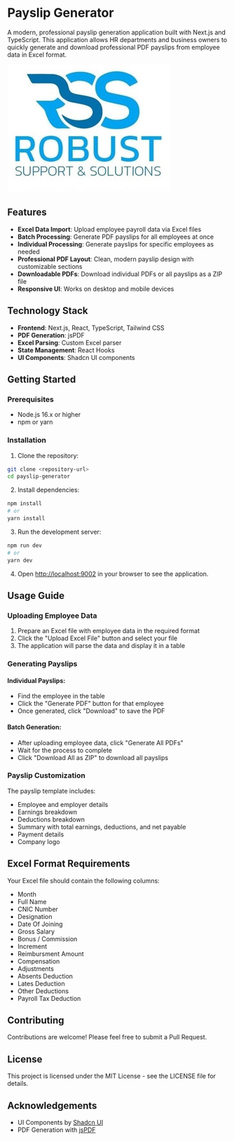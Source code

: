 # Payslip Generator

A modern, professional payslip generation application built with Next.js and TypeScript. This application allows HR departments and business owners to quickly generate and download professional PDF payslips from employee data in Excel format.

![Payslip Generator Screenshot](public/Logo.jpg)

## Features

- **Excel Data Import**: Upload employee payroll data via Excel files
- **Batch Processing**: Generate PDF payslips for all employees at once
- **Individual Processing**: Generate payslips for specific employees as needed
- **Professional PDF Layout**: Clean, modern payslip design with customizable sections
- **Downloadable PDFs**: Download individual PDFs or all payslips as a ZIP file
- **Responsive UI**: Works on desktop and mobile devices

## Technology Stack

- **Frontend**: Next.js, React, TypeScript, Tailwind CSS
- **PDF Generation**: jsPDF
- **Excel Parsing**: Custom Excel parser
- **State Management**: React Hooks
- **UI Components**: Shadcn UI components

## Getting Started

### Prerequisites

- Node.js 16.x or higher
- npm or yarn

### Installation

1. Clone the repository:

```bash
git clone <repository-url>
cd payslip-generator
```

2. Install dependencies:

```bash
npm install
# or
yarn install
```

3. Run the development server:

```bash
npm run dev
# or
yarn dev
```

4. Open [http://localhost:9002](http://localhost:9002) in your browser to see the application.

## Usage Guide

### Uploading Employee Data

1. Prepare an Excel file with employee data in the required format
2. Click the "Upload Excel File" button and select your file
3. The application will parse the data and display it in a table

### Generating Payslips

#### Individual Payslips:
- Find the employee in the table
- Click the "Generate PDF" button for that employee
- Once generated, click "Download" to save the PDF

#### Batch Generation:
- After uploading employee data, click "Generate All PDFs"
- Wait for the process to complete
- Click "Download All as ZIP" to download all payslips

### Payslip Customization

The payslip template includes:
- Employee and employer details
- Earnings breakdown
- Deductions breakdown
- Summary with total earnings, deductions, and net payable
- Payment details
- Company logo

## Excel Format Requirements

Your Excel file should contain the following columns:

- Month
- Full Name
- CNIC Number
- Designation
- Date Of Joining
- Gross Salary
- Bonus / Commission
- Increment
- Reimbursment Amount
- Compensation
- Adjustments
- Absents Deduction
- Lates Deduction
- Other Deductions
- Payroll Tax Deduction

## Contributing

Contributions are welcome! Please feel free to submit a Pull Request.

## License

This project is licensed under the MIT License - see the LICENSE file for details.

## Acknowledgements

- UI Components by [Shadcn UI](https://ui.shadcn.com/)
- PDF Generation with [jsPDF](https://github.com/parallax/jsPDF)
